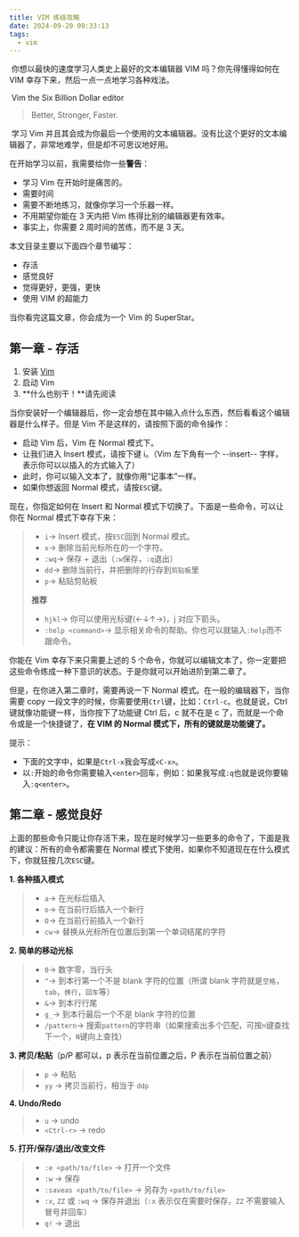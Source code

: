 ```yaml
---
title: VIM 练级攻略
date: 2024-09-20 09:33:13
tags:
  - vim
---
```


​	你想以最快的速度学习人类史上最好的文本编辑器 VIM 吗？你先得懂得如何在 VIM 幸存下来，然后一点一点地学习各种戏法。

​	Vim the Six Billion Dollar editor

> Better, Stronger, Faster.

​	学习 Vim 并且其会成为你最后一个使用的文本编辑器。没有比这个更好的文本编辑器了，非常地难学，但是却不可思议地好用。



在开始学习以前，我需要给你一些**警告**：

- 学习 Vim 在开始时是痛苦的。
- 需要时间
- 需要不断地练习，就像你学习一个乐器一样。
- 不用期望你能在 3 天内把 Vim 练得比别的编辑器更有效率。
- 事实上，你需要 2 周时间的苦练，而不是 3 天。



本文目录主要以下面四个章节编写：

- 存活
- 感觉良好
- 觉得更好，更强，更快
- 使用 VIM 的超能力

当你看完这篇文章，你会成为一个 Vim 的 SuperStar。



## 第一章 - 存活

1. 安装 [Vim](www.vim.org)
2. 启动 Vim
3. **什么也别干！**请先阅读

当你安装好一个编辑器后，你一定会想在其中输入点什么东西，然后看看这个编辑器是什么样子。但是 Vim 不是这样的，请按照下面的命令操作：

- 启动 Vim 后，Vim 在 Normal 模式下。
- 让我们进入 Insert 模式，请按下键 i。（Vim 左下角有一个 --insert-- 字样，表示你可以以插入的方式输入了）
- 此时，你可以输入文本了，就像你用“记事本”一样。
- 如果你想返回 Normal 模式，请按`ESC`键。

现在，你指定如何在 Insert 和 Normal 模式下切换了。下面是一些命令，可以让你在 Normal 模式下幸存下来：

> - `i`-> Insert 模式，按`ESC`回到 Normal 模式。
> - `x`-> 删除当前光标所在的一个字符。
> - `:wq`-> 保存 + 退出（`:w`保存，`:q`退出）
> - `dd`-> 删除当前行，并把删除的行存到`剪贴板`里
> - `p`-> 粘贴剪贴板
>
> **推荐**
>
> - `hjkl`-> 你可以使用光标键(←↓↑→)，j 对应下箭头。
> - `:help <command>`-> 显示相关命令的帮助。你也可以就输入`:help`而不跟命令。

你能在 Vim 幸存下来只需要上述的 5 个命令，你就可以编辑文本了，你一定要把这些命令练成一种下意识的状态。于是你就可以开始进阶到第二章了。



但是，在你进入第二章时，需要再说一下 Normal 模式。在一般的编辑器下，当你需要 copy 一段文字的时候，你需要使用`Ctrl`键，比如：`Ctrl-c`。也就是说，Ctrl 键就像功能键一样，当你按下了功能键 Ctrl 后，c 就不在是 c 了，而就是一个命令或是一个快捷键了，**在 VIM 的 Normal 模式下，所有的键就是功能键了。**



提示：

- 下面的文字中，如果是`Ctrl-x`我会写成`<C-x>`。
- 以`:`开始的命令你需要输入`<enter>`回车，例如：如果我写成`:q`也就是说你要输入`:q<enter>`。

## 第二章 - 感觉良好

​	上面的那些命令只能让你存活下来，现在是时候学习一些更多的命令了，下面是我的建议：所有的命令都需要在 Normal 模式下使用，如果你不知道现在在什么模式下，你就狂按几次`ESC`键。

**1. 各种插入模式**

> - `a`-> 在光标后插入
> - `o`-> 在当前行后插入一个新行
> - `O`-> 在当前行前插入一个新行
> - `cw`-> 替换从光标所在位置后到第一个单词结尾的字符

**2. 简单的移动光标**

> - `0`-> 数字零，当行头
> - `^`-> 到本行第一个不是 blank 字符的位置（所谓 blank 字符就是`空格`，`tab`，`换行`，`回车`等）
> - `&`-> 到本行行尾
> - `g_`-> 到本行最后一个不是 blank 字符的位置
> - `/pattern`-> 搜索`pattern`的字符串（如果搜索出多个匹配，可按`n`键查找下一个，`N`键向上查找）

**3. 拷贝/粘贴**（p/P 都可以，p 表示在当前位置之后，P 表示在当前位置之前）

> - `p` -> 粘贴
> - `yy` -> 拷贝当前行，相当于 `ddp`

**4. Undo/Redo**

> - `u` -> undo
> - `<Ctrl-r>` -> redo

**5. 打开/保存/退出/改变文件**

> - `:e <path/to/file>` -> 打开一个文件
> - `:w` -> 保存
> - `:saveas <path/to/file>` -> 另存为 `<path/to/file>`
> - `:x`, `ZZ` 或 `:wq` -> 保存并退出（`:x` 表示仅在需要时保存，`ZZ` 不需要输入冒号并回车）
> - `q!` -> 退出
